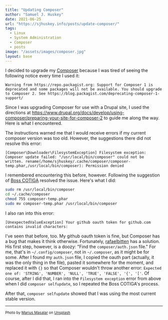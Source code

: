 ```yaml
---
title: "Updating Composer"
author: "Samuel J. Huskey"
date: 2021-06-25
url: "https://sjhuskey.info/posts/update-composer/"
tags:
  - Linux
  - System Administration
  - Composer
  - posts
image: "/assets/images/composer.jpg"
layout: base
---
```


I decided to upgrade my [Composer](https://getcomposer.org/) because I was tired of seeing the following notice every time I used it:

`Warning from https://repo.packagist.org: Support for Composer 1 is deprecated and some packages will not be available. You should upgrade to Composer 2. See https://blog.packagist.com/deprecating-composer-1-support/`

Since I was upgrading Composer for use with a Drupal site, I used the directions at <https://www.drupal.org/docs/develop/using-composer/preparing-your-site-for-composer-2> to guide me along the way. Here is what I encountered.

The instructions warned me that I would receive errors if my current composer version was too old. However, the suggestions there did not resolve this error:

`[Composer\Downloader\FilesystemException] Filesystem exception: Composer update failed: "/usr/local/bin/composer" could not be written. rename(/home/sjhuskey/.cache/composer/composer-temp.phar,/usr/local/bin/composer): Permission denied`

I remembered encountering this before, however. Following the suggestion of [Boss COTIGA](https://stackoverflow.com/a/48359743/2943704) resolved the issue. Here's what I did:

```bash
sudo rm /usr/local/bin/composer
cd ~/.cache/composer
chmod 755 composer-temp.phar
sudo mv composer-temp.phar /usr/local/bin/composer
```

I also ran into this error:

`[UnexpectedValueException] Your github oauth token for github.com contains invalid characters:`

I've seen that before, too. My github oauth token is fine, but Composer has a bug that makes it think otherwise. Fortunately, [rafaelbitten](https://stackoverflow.com/a/67005141/2943704) has a solution. His first step, however, is a doozy: "Find the `composer/auth.json` file." For me, that's in `~/.config/composer`, not in `~/.composer`, as it might be for some. After I found my `auth.json` file, I copied the oauth part (actually, it was the only thing in the file), pasted it somewhere for the moment, and replaced it with `{}` so that Composer wouldn't throw another error: `Expected one of: 'STRING', 'NUMBER', 'NULL', 'TRUE', 'FALSE', '{', '['`. Of course, after I did that, I ran into the `Filesystem exception` error from above when I did `composer selfupdate`, so I repeated the Boss COTIGA's process.

After that, `composer selfupdate` showed that I was using the most current stable version.

<hr />
<span style="font-size:smaller">Photo by <a href="https://unsplash.com/@marius?utm_source=unsplash&utm_medium=referral&utm_content=creditCopyText">Marius Masalar</a> on <a href="https://unsplash.com/s/photos/music?utm_source=unsplash&utm_medium=referral&utm_content=creditCopyText">Unsplash</a></span>
